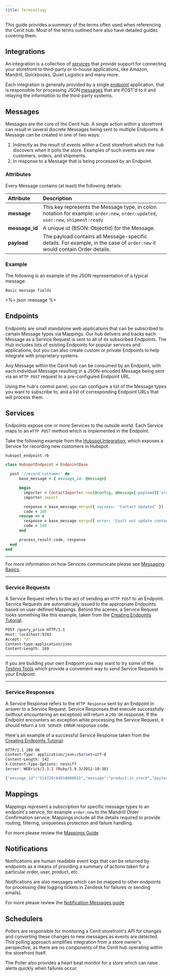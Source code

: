 ```yaml
---
title: Terminology
---
```


This guide provides a summary of the terms often used when referencing the Cenit hub. Most of the terms outlined here also have detailed guides covering them.

## Integrations

An integration is a collection of [services](#services) that provide support for connecting your storefront to third-party or in-house applications, like Amazon, Mandrill, Quickbooks, Quiet Logistics and many more.

Each integration is generally provided by a single [endpoint](#endpoints) application, that is responsible for processing JSON [messages](#messages) that are POST'd to it and relaying the information to the third-party systems.

## Messages

Messages are the core of the Cenit hub. A single action within a storefront can result in several discrete Messages being sent to multiple Endpoints. A Message can be created in one of two ways:

1. Indirectly as the result of events within a Cenit storefront which the hub discovers when it polls the store. Examples of such events are new customers, orders, and shipments.
2. In response to a Message that is being processed by an Endpoint.

### Attributes

Every Message contains (at least) the following details:

| Attribute       | Description               |
| :---------------| :-------------------------|
| **message**     | This key represents the Message type, in colon notation for example: `order:new`, `order:updated`, `user:new`, `shipment:ready` |
| **message_id**  | A unique id (BSON::ObjectId) for the Message. |
| **payload**     | The payload contains all Message-specific details. For example, in the case of `order:new` it would contain Order details. |

### Example

The following is an example of the JSON representation of a typical message:

<pre class="headers"><code>Basic message fields</code></pre>
<%= json :message %>

## Endpoints

Endpoints are small standalone web applications that can be subscribed to certain Message types via Mappings. Our hub delivers and tracks each Message as a Service Request is sent to all of its subscribed Endpoints. The Hub includes lots of existing Endpoints for popular services and applications, but you can also create custom or private Endpoints to help integrate with proprietary systems.

Any Message within the Cenit hub can be consumed by an Endpoint, with each individual Message resulting in a JSON-encoded Message being sent via an `HTTP POST` request to a pre-configured Endpoint URL.

Using the hub's control panel, you can configure a list of the Message types you want to subscribe to, and a list of corresponding Endpoint URLs that will process them.

## Services

Endpoints expose one or more Services to the outside world. Each Service maps to an `HTTP POST` method which is implemented in the Endpoint.

Take the following example from the [Hubspot Integration](hubspot_integration), which exposes a Service for recording new customers in Hubspot.

<pre class="headers"><code>hubspot_endpoint.rb</code></pre>
```ruby
class HubspotEndpoint < EndpointBase

  post '/record_customer' do
      base_message = { message_id: @message}

      begin
        importer = ContactImporter.new(@config, @message[:payload]['order']['actual'])
        importer.import

        response = base_message.merge({ success: 'Contact Updated' })
        code = 200
      rescue => e
        response = base_message.merge({ error: 'Coult not update contact' })
        code = 500
      end

      process_result code, response
  end
end
```

***
For more information on how Services communicate please see [Messaging Basics](message_basics).
***

### Service Requests

A Service Request refers to the act of sending an `HTTP POST` to an Endpoint. Service Requests are automatically issued to the appropriate Endpoints based on user-defined Mappings. Behind the scenes, a Service Request looks something like this example, taken from the [Creating Endpoints Tutorial](creating_endpoints_tutorial):

```bash
POST /query_price HTTP/1.1
Host: localhost:9292
Accept: */*
Content-type:application/json
Content-Length: 169
```

***
If you are building your own Endpoint you may want to try some of the [Testing Tools](testing_tools) which provide a convenient way to send Service Requests to your Endpoint.
***

### Service Responses

A Service Response refers to the `HTTP Response` sent by an Endpoint in answer to a Service Request. Service Responses that execute successfully (without encountering an exception) will return a `200 OK` response. If the Endpoint encounters an exception while processing the Service Request, it should return a `5XX SERVER ERROR` response code.

Here's an example of a successful Service Response taken from the [Creating Endpoints Tutorial](creating_endpoints_tutorial):

```bash
HTTP/1.1 200 OK
Content-Type: application/json;charset=utf-8
Content-Length: 142
X-Content-Type-Options: nosniff
Server: WEBrick/1.3.1 (Ruby/1.9.3/2011-10-30)

{"message_id":"518726r84910000015","message":"product:in_stock","payload":{"product":{"name":"Somewhat Less Awesome Widgets","price":"8.00"}}}
```

## Mappings

Mappings represent a subscription for specific message types to an endpoint's service, for example `order:new` to the Mandrill Order Confirmation service. Mappings include all the details required to provide routing, filtering, uniqueness protection and failure handling.

For more please review the [Mappings Guide](mapping_basics)

## Notifications

Notifications are human readable event logs that can be returned by endpoints as a means of providing a summary of actions taken for a particular order, user, product, etc.

Notifications are also messages which can be mapped to other endpoints for processing (like logging tickets in Zendesk for failures or sending emails).

For more please review the [Notification Messages guide](notification_messages)

## Schedulers

Pollers are responsible for monitoring a Cenit storefront's API for changes and converting these changes to new messages as events are detected. This polling approach simplifies integration from a store owner's perspective, as there are no components of the Cenit hub operating within the storefront itself.

The Poller also provides a heart beat monitor for a store which can raise alerts quickly when failures occur.
